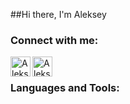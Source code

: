 ##Hi there, I'm Aleksey

### Connect with me:

[<img align="left" alt="Aleksey Curat" width="32px" src="https://www.flaticon.com/svg/static/icons/svg/906/906377.svg" />][telegram]
[<img align="left" alt="Aleksey Kouzmenko | LinkedIn" width="32px" src="https://www.flaticon.com/svg/static/icons/svg/174/174857.svg" />][linkedin]

<br />

### Languages and Tools:

[telegram]: https://t.me/curat
[linkedin]: https://linkedin.com/in/codeSTACKr
